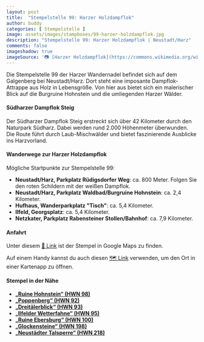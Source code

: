 ```yaml
---
layout: post
title:  "Stempelstelle 99: Harzer Holzdampflok"
author: buddy
categories: [ Stempelstelle ]
image: assets/images/stampboxes/99-harzer-holzdampflok.jpg
description: "Stempelstelle 99: Harzer Holzdampflok | Neustadt/Harz"
comments: false
imageshadow: true
imageSource: '📷 [Harzer Holzdampflok](https://commons.wikimedia.org/wiki/File:Harzer_Holzdampflok.jpg) von <a href="//commons.wikimedia.org/w/index.php?title=User:M.J.&amp;action=edit&amp;redlink=1" class="new" title="User:M.J. (page does not exist)">M.J.</a> unter Lizenz [CC BY 3.0](https://creativecommons.org/licenses/by/3.0)'
---
```


Die Stempelstelle 99 der Harzer Wandernadel befindet sich auf dem Galgenberg bei Neustadt/Harz. Dort steht eine imposante Dampflok-Attrappe aus Holz in Lebensgröße. Von hier aus bietet sich ein malerischer Blick auf die Burgruine Hohnstein und die umliegenden Harzer Wälder.

#### Südharzer Dampflok Steig

Der Südharzer Dampflok Steig erstreckt sich über 42 Kilometer durch den Naturpark Südharz. Dabei werden rund 2.000 Höhenmeter überwunden. Die Route führt durch Laub-Mischwälder und bietet faszinierende Ausblicke ins Harzvorland.

#### Wanderwege zur Harzer Holzdampflok

Mögliche Startpunkte zur Stempelstelle 99:

- **Neustadt/Harz, Parkplatz Rüdigsdorfer Weg**: ca. 800 Meter. Folgen Sie den roten Schildern mit der weißen Dampflok.
- **Neustadt/Harz, Parkplatz Waldbad/Burgruine Hohnstein**: ca. 2,4 Kilometer.
- **Hufhaus, Wanderparkplatz "Tisch"**: ca. 5,4 Kilometer.
- **Ilfeld, Georgsplatz**: ca. 5,4 Kilometer.
- **Netzkater, Parkplatz Rabensteiner Stollen/Bahnhof**: ca. 7,9 Kilometer.

#### Anfahrt

Unter diesem [📍 Link](https://www.google.com/maps/dir/?api=1&origin=&destination=51.556583%2C%2010.825472) ist der Stempel in Google Maps zu finden.

<div class="android-only">
  Auf einem Handy kannst du auch diesen 
  <a href="geo:51.556583,10.825472">🗺️ Link</a> 
  verwenden, um den Ort in einer Kartenapp zu öffnen.
  <p></p>
</div>

#### Stempel in der Nähe

- [**„Ruine Hohnstein“ (HWN 98)**](/stempelstelle-98-ruine-hohnstein)
- [**„Poppenberg“ (HWN 92)**](/stempelstelle-92-poppenberg-mit-aussichtsturm)
- [**„Dreitälerblick“ (HWN 93)**](/stempelstelle-93-dreitaelerblick)
- [**„Ilfelder Wetterfahne“ (HWN 95)**](/stempelstelle-95-ilfelder-wetterfahne)
- [**„Ruine Ebersburg“ (HWN 100)**](/stempelstelle-100-ebersburg)
- [**„Glockensteine“ (HWN 198)**](/stempelstelle-198-glockensteine)
- [**„Neustädter Talsperre“ (HWN 218)**](/stempelstelle-218-neustaedter-talsperre)
